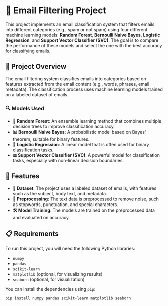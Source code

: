 # 📧 Email Filtering Project

This project implements an email classification system that filters emails into different categories (e.g., spam or not spam) using four different machine learning models: **Random Forest**, **Bernoulli Naive Bayes**, **Logistic Regression**, and **Support Vector Classifier (SVC)**. The goal is to compare the performance of these models and select the one with the best accuracy for classifying emails.

## 📜 Project Overview

The email filtering system classifies emails into categories based on features extracted from the email content (e.g., words, phrases, email metadata). The classification process uses machine learning models trained on a labeled dataset of emails.

### 🔍 Models Used

- **🌳 Random Forest**: An ensemble learning method that combines multiple decision trees to improve classification accuracy.
- **📊 Bernoulli Naive Bayes**: A probabilistic model based on Bayes' theorem, suitable for binary features.
- **📝 Logistic Regression**: A linear model that is often used for binary classification tasks.
- **⚖️ Support Vector Classifier (SVC)**: A powerful model for classification tasks, especially with non-linear decision boundaries.

## 🌟 Features

- **📅 Dataset**: The project uses a labeled dataset of emails, with features such as the subject, body text, and metadata.
- **🧹 Preprocessing**: The text data is preprocessed to remove noise, such as stopwords, punctuation, and special characters.
- **🛠️ Model Training**: The models are trained on the preprocessed data and evaluated on accuracy.

## 📋 Requirements

To run this project, you will need the following Python libraries:

- `numpy`
- `pandas`
- `scikit-learn`
- `matplotlib` (optional, for visualizing results)
- `seaborn` (optional, for visualization)

You can install the dependencies using `pip`:

```bash
pip install numpy pandas scikit-learn matplotlib seaborn
